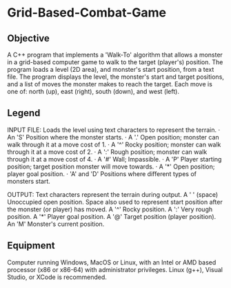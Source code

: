 # Grid-Based-Combat-Game

## Objective 
A C++ program that implements a 'Walk-To' algorithm that allows a monster in a grid-based computer game to walk to the target (player's) position. 
The program loads a level (2D area), and monster's start position, from a text file. 
The program displays the level, the monster's start and target positions, and a list of moves the monster makes to reach the target. 
Each move is one of: north (up), east (right), south (down), and west (left).

## Legend
INPUT FILE: Loads the level using text characters to represent the terrain.
· An 'S' Position where the monster starts.
· A '.'  Open position; monster can walk through it at a move cost of 1.
· A '^'  Rocky position; monster can walk through it at a move cost of 2.
· A ':'  Rough position; monster can walk through it at a move cost of 4.
· A '#'  Wall; Impassible.
· A 'P'  Player starting position; target position monster will move towards. 
· A '*'  Open position; player goal position.
· 'A' and 'D' Positions where different types of monsters start.

OUTPUT: Text characters represent the terrain during output.
A ' '   (space) Unoccupied open position. Space also used to represent start position after the monster (or player) has moved.
A '^'   Rocky position.
A ':'   Very rough position.
A '*'   Player goal position.
A '@'   Target position (player position).
An 'M'  Monster's current position.

## Equipment 
Computer running Windows, MacOS or Linux, with an Intel or AMD based processor (x86 or x86-64) with administrator privileges. 
Linux (g++), Visual Studio, or XCode is recommended.
